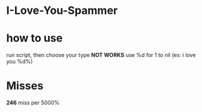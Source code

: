 # I-Love-You-Spammer

# how to use
run script, then choose your type 
**NOT WORKS** use %d for 1 to nil (ex: i love you %d%)

# Misses
**246** miss per 5000%
